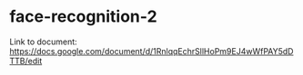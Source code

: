 # face-recognition-2

Link to document: https://docs.google.com/document/d/1RnlqqEchrSllHoPm9EJ4wWfPAY5dDTTB/edit
